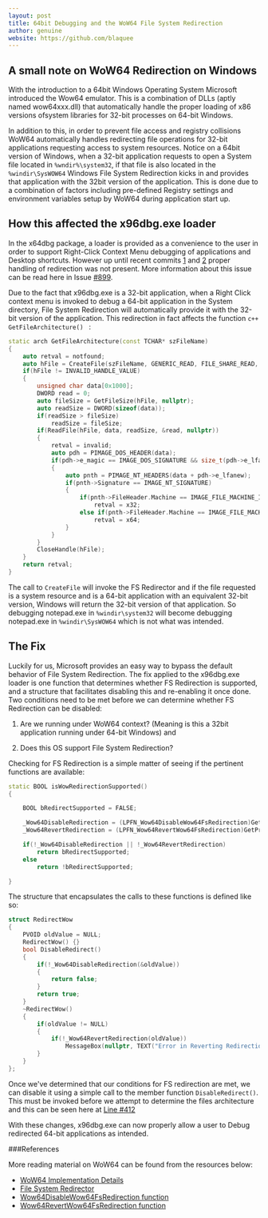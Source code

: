```yaml
---
layout: post
title: 64bit Debugging and the WoW64 File System Redirection
author: genuine
website: https://github.com/blaquee
---
```


## A small note on WoW64 Redirection on Windows

With the introduction to a 64bit Windows Operating System Microsoft introduced the Wow64 emulator. This is a combination of DLLs (aptly named wow64xxx.dll) that automatically handle the proper loading of x86 versions ofsystem libraries for 32-bit processes on 64-bit Windows.

In addition to this, in order to prevent file access and registry collisions WoW64 automatically handles redirecting file operations for 32-bit applications requesting access to system resources. Notice on a 64bit version of Windows, when a 32-bit application requests to open a System file located in ``` %wndir%\system32 ```, if that file is also located in the ``` %windir\SysWOW64 ``` Windows File System Redirection kicks in and provides that application with the 32bit version of the application. This is done due to a combination of factors including pre-defined Registry settings and environment variables setup by WoW64 during application start up. 

## How this affected the x96dbg.exe loader

In the x64dbg package, a loader is provided as a convenience to the user in order to support Right-Click Context Menu debugging of applications and Desktop shortcuts. However up until recent commits [1](https://github.com/x64dbg/x64dbg/commit/86b27c9eb8fd45e11717be796814c6fbce23d33f) and [2](https://github.com/x64dbg/x64dbg/commit/ab5f04f900d7d99cdc6a99310be876c4bf2a483d)  proper handling of redirection was not present. More information about this issue can be read here in Issue [#899](https://github.com/x64dbg/x64dbg/issues/89). 

Due to the fact that x96dbg.exe is a 32-bit application, when a Right Click context menu is invoked to debug a 64-bit application in the System directory, File System Redirection will automatically provide it with the 32-bit version of the application. 
This redirection in fact affects the function ```c++ GetFileArchitecture() ``` :

```c++
static arch GetFileArchitecture(const TCHAR* szFileName)
{
    auto retval = notfound;
    auto hFile = CreateFile(szFileName, GENERIC_READ, FILE_SHARE_READ, nullptr, OPEN_EXISTING, 0, nullptr);
    if(hFile != INVALID_HANDLE_VALUE)
    {
        unsigned char data[0x1000];
        DWORD read = 0;
        auto fileSize = GetFileSize(hFile, nullptr);
        auto readSize = DWORD(sizeof(data));
        if(readSize > fileSize)
            readSize = fileSize;
        if(ReadFile(hFile, data, readSize, &read, nullptr))
        {
            retval = invalid;
            auto pdh = PIMAGE_DOS_HEADER(data);
            if(pdh->e_magic == IMAGE_DOS_SIGNATURE && size_t(pdh->e_lfanew) < readSize)
            {
                auto pnth = PIMAGE_NT_HEADERS(data + pdh->e_lfanew);
                if(pnth->Signature == IMAGE_NT_SIGNATURE)
                {
                    if(pnth->FileHeader.Machine == IMAGE_FILE_MACHINE_I386)  //x32
                        retval = x32;
                    else if(pnth->FileHeader.Machine == IMAGE_FILE_MACHINE_AMD64)  //x64
                        retval = x64;
                }
            }
        }
        CloseHandle(hFile);
    }
    return retval;
}
```
The call to ```CreateFile``` will invoke the FS Redirector and if the file requested is a system resource and is a 64-bit application with an equivalent 32-bit version, Windows will return the 32-bit version of that application. So debugging notepad.exe in ``` %windir\system32 ``` will become debugging notepad.exe in ``` %windir\SysWOW64 ``` which is not what was intended.


## The Fix

Luckily for us, Microsoft provides an easy way to bypass the default behavior of File System Redirection. The fix applied to the x96dbg.exe loader is one function that determines whether FS Redirection is supported, and a structure that facilitates disabling this and re-enabling it once done. 
Two conditions need to be met before we can determine whether FS Redirection can be disabled:
1. Are we running under WoW64 context? (Meaning is this a 32bit application running under 64-bit Windows) and 


2. Does this OS support File System Redirection?

Checking for FS Redirection is a simple matter of seeing if the pertinent functions are available:
```c++
static BOOL isWowRedirectionSupported()
{

    BOOL bRedirectSupported = FALSE;

    _Wow64DisableRedirection = (LPFN_Wow64DisableWow64FsRedirection)GetProcAddress(GetModuleHandle(TEXT("kernel32")), "Wow64DisableWow64FsRedirection");
    _Wow64RevertRedirection = (LPFN_Wow64RevertWow64FsRedirection)GetProcAddress(GetModuleHandle(TEXT("kernel32")), "Wow64RevertWow64FsRedirection");

    if(!_Wow64DisableRedirection || !_Wow64RevertRedirection)
        return bRedirectSupported;
    else
        return !bRedirectSupported;

}
```
The structure that encapsulates the calls to these functions is defined like so:
```c++
struct RedirectWow
{
    PVOID oldValue = NULL;
    RedirectWow() {}
    bool DisableRedirect()
    {
        if(!_Wow64DisableRedirection(&oldValue))
        {
            return false;
        }
        return true;
    }
    ~RedirectWow()
    {
        if(oldValue != NULL)
        {
            if(!_Wow64RevertRedirection(oldValue))
                MessageBox(nullptr, TEXT("Error in Reverting Redirection"), TEXT("Error"), MB_OK | MB_ICONERROR);
        }
    }
};
```
Once we've determined that our conditions for FS redirection are met, we can disable it using a simple call to the member function ```DisableRedirect()```. This must be invoked before we attempt to determine the files architecture and this can be seen here at [Line #412](https://github.com/x64dbg/x64dbg/blob/ab5f04f900d7d99cdc6a99310be876c4bf2a483d/src/launcher/x64_dbg_launcher.cpp#L412)

With these changes, x96dbg.exe can now properly allow a user to Debug redirected 64-bit applications as intended.

###References

More reading material on WoW64 can be found from the resources below:
- [WoW64 Implementation Details](https://msdn.microsoft.com/en-us/library/windows/desktop/aa384274(v=vs.85).aspx)
- [File System Redirector](https://msdn.microsoft.com/en-us/library/windows/desktop/aa384187(v=vs.85).aspx)
- [Wow64DisableWow64FsRedirection function](https://msdn.microsoft.com/en-us/library/windows/desktop/aa365743(v=vs.85).aspx)
- [Wow64RevertWow64FsRedirection function](https://msdn.microsoft.com/en-us/library/windows/desktop/aa365745(v=vs.85).aspx)